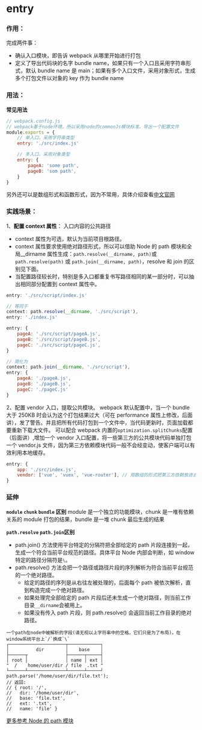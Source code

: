 # entry

### 作用：

完成两件事：

-   确认入口模块，即告诉 webpack 从哪里开始进行打包
-   定义了导出代码块的名字 bundle name，如果只有一个入口且采用字符串形式，默认 bundle name 是 main；如果有多个入口文件，采用对象形式，生成多个打包文件以对象的 key 作为 bundle name

### 用法：

**常见用法**

```js
// webpack.config.js
// webpack基于node环境，所以采用node的commonJs模块标准，导出一个配置文件
module.exports = {
    // 单入口，采用字符串类型
    entry: './src/index.js'

    // 多入口，采用对象类型
    entry: {
        pageA: 'some path',
        pageB: 'som path',
    }
}
```

另外还可以是数组形式和函数形式，因为不常用，具体介绍查看[中文官网](http://webpack.html.cn/configuration/entry-context.html)

### 实践场景：

1、**配置 context 属性**：
入口内容的公共路径

-   context 属性为可选，默认为当前项目根路径。
-   context 属性要求使用绝对路径形式，所以可以借助 Node 的 path 模块和全局\_\_dirname 属性生成：`path.resolve(__dirname, path)`或 `path.resolve(path)` 或 `path.join(__dirname, path)`，resolve 和 join 的区别见下面。
-   当配置路径较长时，特别是多入口都重复书写路径相同的某一部分时，可以抽出相同部分配置到 context 属性中。

```js
entry: './src/script/index.js'

// 等同于
context: path.resolve(__dirname, './src/script'),
entry: './index.js'
```

```js
entry: {
    pageA: './src/script/pageA.js',
    pageB: './src/script/pageB.js',
    pageC: './src/script/pageC.js',
}

// 简化为
context: path.join(__dirname, './src/script'),
entry: {
    pageA: './pageA.js',
    pageB: './pageB.js',
    pageC: './pageC.js'
}
```

2、配置 vendor 入口，提取公共模块。
webpack 默认配置中，当一个 bundle 大于 250KB 时会认为这个打包结果过大（可在 performance 属性上修改，后面讲），发了警告。并且把所有代码打包到一个文件中，当代码更新时，页面加载都要重新下载大文件。
可以配合 webpack 内置的`optimization.splitChunks`配置（后面讲）,增加一个 vendor 入口配置，将一些第三方的公共模块代码单独打包一个 vendor.js 文件，因为第三方依赖模块代码一般不会经变动，使客户端可以有效利用本地缓存。

```js
entry: {
    app: './src/index.js',
    vendor: ['vue', 'vuex', 'vue-router'], // 用数组的形式把第三方依赖放进去，splitChunks会处理如果打包
}
```

### 延伸

**`module` `chunk` `bundle` 区别**
module 是一个独立的功能模块，chunk 是一堆有依赖关系的 module 打包的结果，bundle 是一堆 chunk 最后生成的结果

**`path.resolve` `path.join`区别**

-   path.join() 方法使用平台特定的分隔符把全部给定的 path 片段连接到一起，生成一个符合当前平台规范的路径。具体平台 Node 内部会判断，如 window 特定的路径分隔符是`\`。
-   path.resolve() 方法会把一个路径或路径片段的序列解析为符合当前平台规范的一个绝对路径。
    -   给定的路径的序列是从右往左被处理的，后面每个 path 被依次解析，直到构造完成一个绝对路径。
    -   如果处理完全部给定的 path 片段后还未生成一个绝对路径，则当前工作目录`__dirname`会被用上。
    -   如果没有传入 path 片段，则 path.resolve() 会返回当前工作目录的绝对路径。

```
一个path在node中被解析的字段(请无视以上字符串中的空格，它们只是为了布局)。在window系统平台上`/`换成`\`
┌─────────────────────┬────────────┐
│          dir        │    base    │
├──────┬              ├──────┬─────┤
│ root │              │ name │ ext │
"  /    home/user/dir / file  .txt "
└──────┴──────────────┴──────┴─────┘
path.parse('/home/user/dir/file.txt');
// 返回:
// { root: '/',
//   dir: '/home/user/dir',
//   base: 'file.txt',
//   ext: '.txt',
//   name: 'file' }
```

[更多参考 Node 的 path 模块](https://www.nodeapp.cn/path.html)

